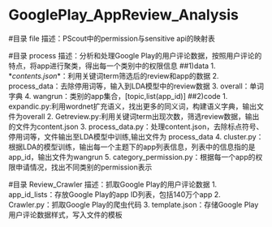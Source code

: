 # GooglePlay_AppReview_Analysis

#目录 file
        描述：PScout中的permission与sensitive api的映射表

#目录 process
        描述：分析和处理Google Play的用户评论数据，按照用户评论的特点，将app进行聚类，得出每一个类别中的权限信息
##1)data
        1. \**contents.json**：利用关键词term筛选后的review和app的数据
        2. process_data：去除停用词等，输入到LDA模型中的review数据
        3. overall：单词字典
        4. wangrun：类别的app集合，[topic,list(app_id)]
##2)code
        1. expandic.py:利用wordnet扩充语义，找出更多的同义词，构建语义字典，输出文件为overall
        2. Getreview.py:利用关键词term出现次数，筛选review数据，输出的文件为content.json
        3. process_data.py：处理content.json，去除标点符号、停用词等，文件输出至LDA模型中训练,输出文件为 process_data
        4. cluster.py：根据LDA的模型训练，输出每一个主题下的app列表信息，列表中的信息指的是app_id，输出文件为wangrun
        5. category_permission.py：根据每一个app的权限申请情况，找出不同类别的permission表示

#目录 Review_Crawler
        描述：抓取Google Play的用户评论数据
        1. app_id_lists：存放Google Play的app ID列表，包括140万个app
        2. Crawler.py：抓取Google Play的爬虫代码
        3. template.json：存储Google Play用户评论数据样式，写入文件的模板

